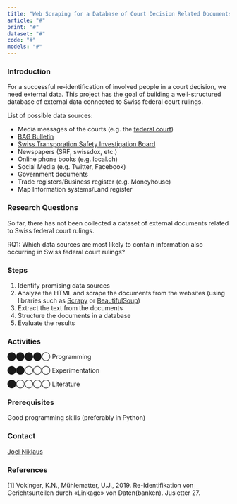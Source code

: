 ```yaml
---
title: "Web Scraping for a Database of Court Decision Related Documents"
article: "#"
print: "#"
dataset: "#"
code: "#"
models: "#"
---
```


### Introduction

For a successful re-identification of involved people in a court decision, we need external data. This project has the goal of building a well-structured database of external data connected to Swiss federal court rulings.

List of possible data sources:

*   Media messages of the courts (e.g. the [federal court](https://www.bger.ch/index/press/press-inherit-template/press-mitteilungen.htm?histo=true))
*   [BAG Bulletin](ttps://www.bag.admin.ch/bag/de/home/das-bag/publikationen/periodika/bag-bulletin.html)
*   [Swiss Transporation Safety Investigation Board](https://www.sust.admin.ch/en/stsb-homepage/)
*   Newspapers (SRF, swissdox, etc.)
*   Online phone books (e.g. local.ch)
*   Social Media (e.g. Twitter, Facebook)
*   Government documents
*   Trade registers/Business register (e.g. Moneyhouse)
*   Map Information systems/Land register

### Research Questions

So far, there has not been collected a dataset of external documents related to Swiss federal court rulings.

RQ1: Which data sources are most likely to contain information also occurring in Swiss federal court rulings?

### Steps

1.  Identify promising data sources
2.  Analyze the HTML and scrape the documents from the websites (using libraries such as [Scrapy](https://scrapy.org/) or [BeautifulSoup](https://www.crummy.com/software/BeautifulSoup/bs4/doc/))
3.  Extract the text from the documents
4.  Structure the documents in a database
5.  Evaluate the results

### Activities

⬤⬤⬤⬤◯ Programming

⬤⬤◯◯◯ Experimentation

⬤◯◯◯◯ Literature

### Prerequisites

Good programming skills (preferably in Python)

### Contact

[Joel Niklaus](https://www.digitale-nachhaltigkeit.unibe.ch/about_us/persons/niklaus_joel/index_eng.html)

### References

\[1\] Vokinger, K.N., Mühlematter, U.J., 2019. Re-Identifikation von Gerichtsurteilen durch «Linkage» von Daten(banken). Jusletter 27.